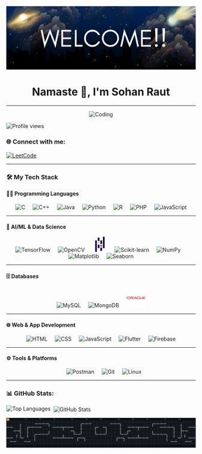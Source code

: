 <div align="center">
    <img src="https://github.com/SRx210/SRx210/blob/main/Github%20Banner.png" alt="GitHub Banner">
</div>

<h1 align="center">Namaste 🙏, I'm Sohan Raut</h1>

---

<div align="center">
    <img src="https://user-images.githubusercontent.com/74038190/225813708-98b745f2-7d22-48cf-9150-083f1b00d6c9.gif" alt="Coding" width="400px"/>
</div>

<p align="left">
    <img src="https://komarev.com/ghpvc/?username=srx210&label=Profile%20views&color=0e75b6&style=flat" alt="Profile views" />
</p>

### 🌐 Connect with me:
<a href="https://www.leetcode.com/srx_210" target="_blank">
    <img align="center" src="https://raw.githubusercontent.com/rahuldkjain/github-profile-readme-generator/master/src/images/icons/Social/leet-code.svg" alt="LeetCode" height="30" width="40" />
</a>

---

### 🛠️ My Tech Stack

#### 🧑‍💻 Programming Languages

<div align="center">
  <img src="https://skillicons.dev/icons?i=c" height="50" alt="C" />
  <img width="12" />
  <img src="https://skillicons.dev/icons?i=cpp" height="50" alt="C++" />
  <img width="12" />
  <img src="https://skillicons.dev/icons?i=java" height="50" alt="Java" />
  <img width="12" />
  <img src="https://skillicons.dev/icons?i=python" height="50" alt="Python" />
  <img width="12" />
  <img src="https://skillicons.dev/icons?i=r" height="50" alt="R" />
  <img width="12" />
  <img src="https://skillicons.dev/icons?i=php" height="50" alt="PHP" />
  <img width="12" />
  <img src="https://skillicons.dev/icons?i=js" height="50" alt="JavaScript" />
</div>

---

#### 🤖 AI/ML & Data Science

<div align="center">
  <img src="https://skillicons.dev/icons?i=tensorflow" height="50" alt="TensorFlow" />
  <img width="12" />
  <img src="https://skillicons.dev/icons?i=opencv" height="50" alt="OpenCV" />
  <img width="12" />
  <img src="https://raw.githubusercontent.com/devicons/devicon/master/icons/pandas/pandas-original.svg" height="40" alt="Pandas" />
  <img width="12" />
  <img src="https://upload.wikimedia.org/wikipedia/commons/0/05/Scikit_learn_logo_small.svg" height="40" alt="Scikit-learn" />
  <img width="12" />
  <img src="https://numpy.org/images/logo.svg" height="40" alt="NumPy" />
  <img width="12" />
  <img src="https://matplotlib.org/_static/images/logo2.svg" height="40" alt="Matplotlib" />
  <img width="12" />
  <img src="https://seaborn.pydata.org/_images/logo-mark-lightbg.svg" height="40" alt="Seaborn" />
</div>

---

#### 🗄️ Databases

<div align="center">
  <img src="https://skillicons.dev/icons?i=mysql" height="50" alt="MySQL" />
  <img width="12" />
  <img src="https://skillicons.dev/icons?i=mongodb" height="50" alt="MongoDB" />
  <img width="12" />
  <img src="https://raw.githubusercontent.com/devicons/devicon/master/icons/oracle/oracle-original.svg" height="50" alt="Oracle" />
</div>

---

#### 🌐 Web & App Development

<div align="center">
  <img src="https://skillicons.dev/icons?i=html" height="50" alt="HTML" />
  <img width="12" />
  <img src="https://skillicons.dev/icons?i=css" height="50" alt="CSS" />
  <img width="12" />
  <img src="https://skillicons.dev/icons?i=js" height="50" alt="JavaScript" />
  <img width="12" />
  <img src="https://skillicons.dev/icons?i=flutter" height="50" alt="Flutter" />
  <img width="12" />
  <img src="https://skillicons.dev/icons?i=firebase" height="50" alt="Firebase" />
</div>

---

#### ⚙️ Tools & Platforms

<div align="center">
  <img width="12" />
  <img src="https://skillicons.dev/icons?i=postman" height="50" alt="Postman" />
  <img width="12" />
  <img src="https://skillicons.dev/icons?i=git" height="50" alt="Git" />
  <img width="12" />
  <img src="https://skillicons.dev/icons?i=linux" height="50" alt="Linux" />
</div>

---

### 📊 GitHub Stats:
<p>
    <img align="left" src="https://github-readme-stats.vercel.app/api/top-langs?username=srx210&show_icons=true&locale=en&layout=compact&theme=dark" alt="Top Languages" />
</p>

<p>&nbsp;
    <img align="center" src="https://github-readme-stats.vercel.app/api?username=srx210&show_icons=true&locale=en&theme=dark" alt="GitHub Stats" />
</p>

![Pacman contribution graph - dark mode](https://raw.githubusercontent.com/SRx210/SRx210/output/pacman-contribution-graph-dark.svg)





